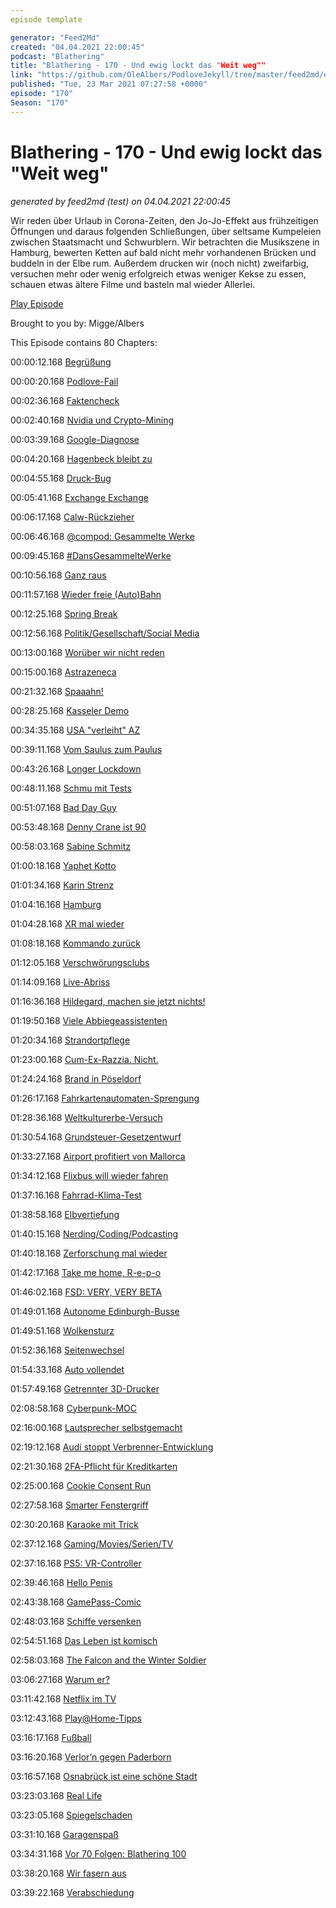 ```yaml
---
episode template

generator: "Feed2Md"
created: "04.04.2021 22:00:45"
podcast: "Blathering"
title: "Blathering - 170 - Und ewig lockt das "Weit weg""
link: "https://github.com/OleAlbers/PodloveJekyll/tree/master/feed2md/example/export/seasons/6/2021/3/Blathering - 170 - Und ewig lockt das _Weit weg_.md"
published: "Tue, 23 Mar 2021 07:27:58 +0000"
episode: "170"
Season: "170"
---
```


# Blathering - 170 - Und ewig lockt das "Weit weg"
_generated by feed2md (test) on 04.04.2021 22:00:45_

Wir reden über Urlaub in Corona-Zeiten, den Jo-Jo-Effekt aus frühzeitigen Öffnungen und daraus folgenden Schließungen, über seltsame Kumpeleien zwischen Staatsmacht und Schwurblern. Wir betrachten die Musikszene in Hamburg, bewerten Ketten auf bald nicht mehr vorhandenen Brücken und buddeln in der Elbe rum. Außerdem drucken wir (noch nicht) zweifarbig, versuchen mehr oder wenig erfolgreich etwas weniger Kekse zu essen, schauen etwas ältere Filme und basteln mal wieder Allerlei.

[Play Episode](https://www.blathering.de/podlove/file/1496/s/feed/c/mp3/blathering_170.mp3)

Brought to you by: Migge/Albers

This Episode contains 80 Chapters:


00:00:12.168 [Begrüßung]()

00:00:20.168 [Podlove-Fail](https://twitter.com/DieLabertasche/status/1371733420561301506)

00:02:36.168 [Faktencheck]()

00:02:40.168 [Nvidia und Crypto-Mining](https://www.golem.de/news/geforce-rtx-3060-crypto-mining-drossel-bereits-hinfaellig-2103-154969.html)

00:03:39.168 [Google-Diagnose](https://www.golem.de/news/bundesregierung-google-legt-berufung-wegen-gesundheitsinfos-ein-2103-155021.html)

00:04:20.168 [Hagenbeck bleibt zu](https://hamburg1.de/news/15610)

00:04:55.168 [Druck-Bug](https://www.borncity.com/blog/2021/03/16/windows-10-auerplanmiges-update-fr-drucken-bluescreen-bug/)

00:05:41.168 [Exchange Exchange](https://twitter.com/HobbyQS/status/1372059422655139840)

00:06:17.168 [Calw-Rückzieher](https://www.schwarzwaelder-bote.de/inhalt.ab-mittwoch-gueltig-kreis-calw-nimmt-corona-lockerungen-zurueck.5b610652-7a3e-4603-a477-15b7e81abe34.html)

00:06:46.168 [@compod: Gesammelte Werke](https://twitter.com/search?q=(from%3Acompod)%20(%40blathering_pod)%20until%3A2021-03-23%20since%3A2021-03-16&src=typed_query&f=live)

00:09:45.168 [#DansGesammelteWerke](https://twitter.com/search?q=(from%3Aevildanwallace)%20(%40blathering_pod)%20until%3A2021-03-23%20since%3A2021-03-16&src=typed_query&f=live)

00:10:56.168 [Ganz raus](https://www.rnd.de/politik/evp-orban-kundigt-mitgliedschaft-der-fidesz-partei-offiziell-Q7POAFOYSPJRPYURJXQTKZUXJI.html)

00:11:57.168 [Wieder freie (Auto)Bahn](https://www.ndr.de/nachrichten/hamburg/A7-Sperrung-in-Hamburg-beendet-Elbtunnel-wieder-frei,asieben442.html)

00:12:25.168 [Spring Break](https://www.tagesschau.de/ausland/coronavirus-miami-feiern-101.html)

00:12:56.168 [Politik/Gesellschaft/Social Media]()

00:13:00.168 [Worüber wir nicht reden](https://twitter.com/hanvoi/status/1373374464176586754)

00:15:00.168 [Astrazeneca](https://www.ndr.de/nachrichten/mecklenburg-vorpommern/AstraZeneca-Greifswalder-Forscher-haben-offenbar-Thrombose-Ursache-gefunden-,coronavirus4660.html)

00:21:32.168 [Spaaahn!](https://lauerundwehner.de/mallorca-jens-spahn-und-die-masken-aufarbeitung-missbrauch-in-koeln/?t=43%3A05)

00:28:25.168 [Kasseler Demo](https://www.spiegel.de/panorama/justiz/corona-proteste-in-kassel-eskalieren-a-fa6f86a4-11f6-4f0d-95f3-784b22dc692b)

00:34:35.168 [USA "verleiht" AZ](https://www.rnd.de/politik/usa-wollen-astrazeneca-dosen-an-kanada-und-mexiko-schicken-erster-corona-impfstoff-export-O7EH77F67TPJZE5IXE2KNFRUVY.html)

00:39:11.168 [Vom Saulus zum Paulus](https://www.rnd.de/politik/kretschmer-warnt-vor-gigantischer-dritten-welle-IAPY75HKLZEFNAFINA56Y22AYU.html)

00:43:26.168 [Longer Lockdown](https://www.rnd.de/politik/lockdown-regeln-sollen-bis-18-april-verlangert-werden-ADJVNX2ZHVG4RKFMVD6TVVRL4Y.html)

00:48:11.168 [Schmu mit Tests](https://www.ndr.de/nachrichten/schleswig-holstein/Razzia-in-einem-Luebecker-Corona-Testzentrum,razzia1632.html)

00:51:07.168 [Bad Day Guy](https://www.theguardian.com/us-news/2021/mar/17/jay-baker-bad-day-t-shirt-atlanta-spa-shooting)

00:53:48.168 [Denny Crane ist 90](https://medium.com/the-establishment/how-william-shatner-betrayed-autistic-peoples-trust-8f0470019697)

00:58:03.168 [Sabine Schmitz](https://de.wikipedia.org/wiki/Sabine_Schmitz)

01:00:18.168 [Yaphet Kotto](https://de.wikipedia.org/wiki/Yaphet_Kotto)

01:01:34.168 [Karin Strenz](https://de.wikipedia.org/wiki/Karin_Strenz)

01:04:16.168 [Hamburg]()

01:04:28.168 [XR mal wieder](https://www.mopo.de/hamburg/polizei/stau-durch-demo-in-hamburg-polizei-schneidet-klima-aktivisten-von-koehlbrandbruecke-38194546)

01:08:18.168 [Kommando zurück](https://www.spiegel.de/panorama/bildung/corona-hamburg-zieht-masken-vom-bund-fuer-schulen-aus-dem-verkehr-unzureichende-qualitaet-a-58daf150-28ca-489a-bf18-57949b475b8c)

01:12:05.168 [Verschwörungsclubs](https://www.rnd.de/panorama/wegen-nahe-zu-verschworungstheoretikern-hamburger-kiez-szene-distanziert-sich-von-legendaren-clubs-T563D434RFEJDGPP3QWL5ELMZ4.html)

01:14:09.168 [Live-Abriss](https://twitter.com/tmigge/status/1373936464405336068)

01:16:36.168 [Hildegard, machen sie jetzt nichts!](https://www.rnd.de/panorama/stipendium-fur-nichtstun-drei-frauen-aus-hamburg-gewinnen-und-kassieren-ab-2QTR6333J22VH7JL4PHGHPCOVE.html)

01:19:50.168 [Viele Abbiegeassistenten](https://www.hamburg.de/pressearchiv-fhh/14971138/2021-03-17-bwi-abbiegeassistenzsysteme)

01:20:34.168 [Strandortpflege](https://www.hamburg.de/pressearchiv-fhh/14976350/2021-03-19-bukea-neue-fahrzeuge-fuer-elbstrandreinigung/)

01:23:00.168 [Cum-Ex-Razzia. Nicht.](https://taz.de/Durchsuchungen-wegen-Cum-Ex-Skandal/!5756708/)

01:24:24.168 [Brand in Pöseldorf](https://hamburg1.de/news/16085)

01:26:17.168 [Fahrkartenautomaten-Sprengung](https://hamburg1.de/news/16104)

01:28:36.168 [Weltkulturerbe-Versuch](https://hamburg1.de/news/15741)

01:30:54.168 [Grundsteuer-Gesetzentwurf](https://hamburg1.de/news/15481)

01:33:27.168 [Airport profitiert von Mallorca](https://hamburg1.de/news/15351)

01:34:12.168 [Flixbus will wieder fahren](https://hamburg1.de/news/15487)

01:37:16.168 [Fahrrad-Klima-Test](https://hamburg1.de/news/15473)

01:38:58.168 [Elbvertiefung](https://hamburg1.de/news/15474)

01:40:15.168 [Nerding/Coding/Podcasting]()

01:40:18.168 [Zerforschung mal wieder](https://zerforschung.org/posts/medicus/)

01:42:17.168 [Take me home, R-e-p-o](https://twitter.com/tmigge/status/1372809976725577731)

01:46:02.168 [FSD: VERY, VERY BETA](https://www.autoblog.com/2021/03/19/tesla-full-self-driving-video-shows-erratic-behavior/)

01:49:01.168 [Autonome Edinburgh-Busse](https://www.golem.de/news/autonomes-fahren-edinburgh-soll-autonome-busse-bekommen-2103-155006.html)

01:49:51.168 [Wolkensturz](https://www.windowscentral.com/microsoft-azure-outage-takes-down-teams-xbox-live-office-365)

01:52:36.168 [Seitenwechsel](https://twitter.com/Guacam_Olee/status/1372212672809291784)

01:54:33.168 [Auto vollendet](https://twitter.com/tmigge/status/1372638037516156934)

01:57:49.168 [Getrennter 3D-Drucker](https://twitter.com/Guacam_Olee/status/1371807060803866628)

02:08:58.168 [Cyberpunk-MOC](https://twitter.com/tmigge/status/1373368932191571971)

02:16:00.168 [Lautsprecher selbstgemacht](https://twitter.com/Guacam_Olee/status/1373610725336309762)

02:19:12.168 [Audi stoppt Verbrenner-Entwicklung](https://www.golem.de/news/vollbremsung-audi-stellt-verbrennermotor-entwicklung-ein-2103-154968.html)

02:21:30.168 [2FA-Pflicht für Kreditkarten](https://www.golem.de/news/psd2-zahlungen-im-internet-nur-noch-mit-2fa-2103-154979.html)

02:25:00.168 [Cookie Consent Run](https://twitter.com/thecodinglove/status/1372959552149282822)

02:27:58.168 [Smarter Fenstergriff](https://www.golem.de/news/vodafone-fenstergriff-mit-sim-karte-erinnert-fuer-220-euro-ans-lueften-2103-155060.html)

02:30:20.168 [Karaoke mit Trick](https://www.bluetoothkopfhoerer-test.com/vier-wege-bluetooth-kopfhoerer-mit-der-ps4-zu-verbinden/)

02:37:12.168 [Gaming/Movies/Serien/TV]()

02:37:16.168 [PS5: VR-Controller](https://twitter.com/Guacam_Olee/status/1372989304239222785)

02:39:46.168 [Hello Penis](https://www.youtube.com/watch?v=33dztfqRu_k)

02:43:38.168 [GamePass-Comic](https://cad-comic.com/comic/console-war-p82/)

02:48:03.168 [Schiffe versenken](https://de.wikipedia.org/wiki/Battleship_(Film))

02:54:51.168 [Das Leben ist komisch](https://twitter.com/Guacam_Olee/status/1373717818483560454)

02:58:03.168 [The Falcon and the Winter Soldier](https://de.wikipedia.org/wiki/The_Falcon_and_the_Winter_Soldier)

03:06:27.168 [Warum er?](https://twitter.com/Guacam_Olee/status/1373424304168255491)

03:11:42.168 [Netflix im TV](https://www.golem.de/news/streaming-netflix-will-originals-ins-fernsehen-bringen-2103-154997.html)

03:12:43.168 [Play@Home-Tipps](https://blog.playstation.com/2021/03/17/play-at-home-2021-update-10-free-games-to-download-this-spring/#sf244024254)

03:16:17.168 [Fußball]()

03:16:20.168 [Verlor’n gegen Paderborn](https://www.fcstpauli.com/news/der-fc-st-pauli-verliert-sein-heimspiel-gegen-den-sc-paderborn-07-2021/)

03:16:57.168 [Osnabrück ist eine schöne Stadt](https://www.fcstpauli.com/news/der-fc-st-pauli-gewinnt-das-auswartsspiel-beim-vfl-osnabruck-2021/)

03:23:03.168 [Real Life]()

03:23:05.168 [Spiegelschaden](https://twitter.com/tmigge/status/1371821668948131840)

03:31:10.168 [Garagenspaß](https://twitter.com/Guacam_Olee/status/1371901140321845251)

03:34:31.168 [Vor 70 Folgen: Blathering 100](https://www.blathering.de/2019/11/blathering-100-der-jahrhundert-podcast/)

03:38:20.168 [Wir fasern aus]()

03:39:22.168 [Verabschiedung]()


